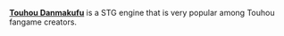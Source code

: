 [**Touhou Danmakufu**](https://en.touhouwiki.net/wiki/Touhou_Danmakufu) is a STG engine that is very popular among Touhou fangame creators.
